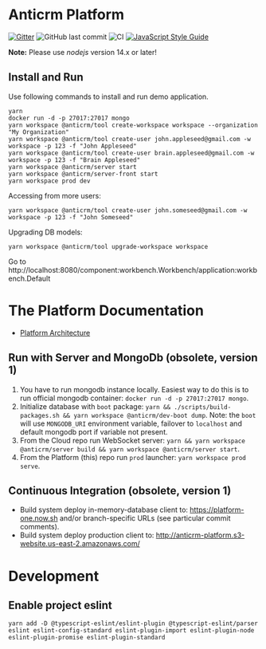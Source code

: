 # Anticrm Platform

[![Gitter](https://badges.gitter.im/anticrm/community.svg)](https://gitter.im/anticrm/community?utm_source=badge&utm_medium=badge&utm_campaign=pr-badge) ![GitHub last commit](https://img.shields.io/github/last-commit/anticrm/platform) ![CI](https://github.com/anticrm/platform/workflows/CI/badge.svg) [![JavaScript Style Guide](https://img.shields.io/badge/code_style-standard-brightgreen.svg)](https://standardjs.com)

**Note:** Please use *nodejs* version 14.x or later!

## Install and Run

Use following commands to install and run demo application.

```
yarn
docker run -d -p 27017:27017 mongo
yarn workspace @anticrm/tool create-workspace workspace --organization "My Organization"
yarn workspace @anticrm/tool create-user john.appleseed@gmail.com -w workspace -p 123 -f "John Appleseed"
yarn workspace @anticrm/tool create-user brain.appleseed@gmail.com -w workspace -p 123 -f "Brain Appleseed"
yarn workspace @anticrm/server start
yarn workspace @anticrm/server-front start
yarn workspace prod dev
```

Accessing from more users:

```
yarn workspace @anticrm/tool create-user john.someseed@gmail.com -w workspace -p 123 -f "John Someseed"
```


Upgrading DB models:

```
yarn workspace @anticrm/tool upgrade-workspace workspace
```

Go to http://localhost:8080/component:workbench.Workbench/application:workbench.Default

# The Platform Documentation

* [Platform Architecture](./packages/platform/README.md)

## Run with Server and MongoDb (obsolete, version 1)

1. You have to run mongodb instance locally. Easiest way to do this is to run official mongodb container: `docker run -d -p 27017:27017 mongo`.
2. Initialize database with `boot` package: `yarn && ./scripts/build-packages.sh && yarn workspace @anticrm/dev-boot dump`. Note: the `boot` will use `MONGODB_URI` environment variable, failover to `localhost` and default mongodb port if variable not present.
3. From the Cloud repo run WebSocket server: `yarn && yarn workspace @anticrm/server build && yarn workspace @anticrm/server start`.
4. From the Platform (this) repo run `prod` launcher: `yarn workspace prod serve`.

## Continuous Integration (obsolete, version 1)

* Build system deploy in-memory-database client to: https://platform-one.now.sh and/or branch-specific URLs (see particular commit comments).
* Build system deploy production client to: http://anticrm-platform.s3-website.us-east-2.amazonaws.com/

# Development

## Enable project eslint

`yarn add -D @typescript-eslint/eslint-plugin @typescript-eslint/parser eslint eslint-config-standard eslint-plugin-import eslint-plugin-node eslint-plugin-promise eslint-plugin-standard`